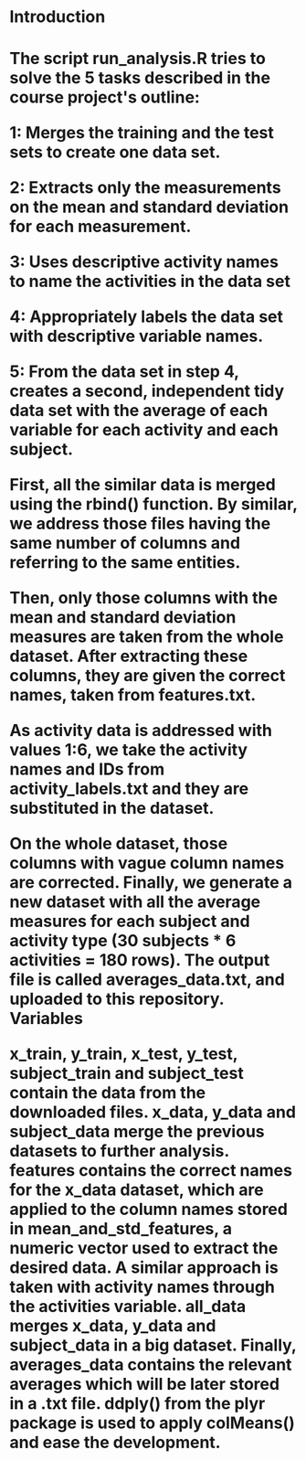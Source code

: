 <h1>Introduction<h1>

The script run_analysis.R tries to solve the 5 tasks described in the course project's outline:

1: Merges the training and the test sets to create one data set.

2: Extracts only the measurements on the mean and standard deviation for each measurement. 

3: Uses descriptive activity names to name the activities in the data set

4: Appropriately labels the data set with descriptive variable names. 

5: From the data set in step 4, creates a second, independent tidy data set with the average of each variable for each activity and each subject.

First, all the similar data is merged using the rbind() function. By similar, we address those files having the same number of columns and referring to the same entities.

Then, only those columns with the mean and standard deviation measures are taken from the whole dataset. After extracting these columns, they are given the correct names, taken from features.txt.

As activity data is addressed with values 1:6, we take the activity names and IDs from activity_labels.txt and they are substituted in the dataset.

On the whole dataset, those columns with vague column names are corrected.
Finally, we generate a new dataset with all the average measures for each subject and activity type (30 subjects * 6 activities = 180 rows). The output file is called averages_data.txt, and uploaded to this repository.
Variables

x_train, y_train, x_test, y_test, subject_train and subject_test contain the data from the downloaded files.
x_data, y_data and subject_data merge the previous datasets to further analysis.
features contains the correct names for the x_data dataset, which are applied to the column names stored in mean_and_std_features, a numeric vector used to extract the desired data.
A similar approach is taken with activity names through the activities variable.
all_data merges x_data, y_data and subject_data in a big dataset.
Finally, averages_data contains the relevant averages which will be later stored in a .txt file. ddply() from the plyr package is used to apply colMeans() and ease the development.
